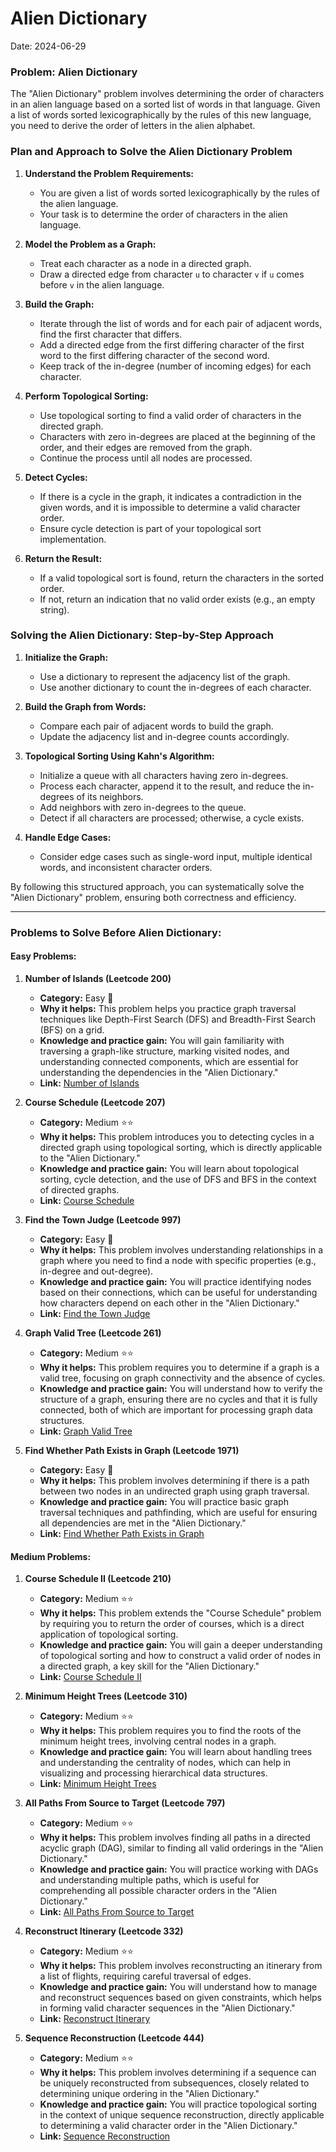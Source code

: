 # Alien Dictionary
Date: 2024-06-29

### Problem: Alien Dictionary

The "Alien Dictionary" problem involves determining the order of characters in an alien language based on a sorted list of words in that language. Given a list of words sorted lexicographically by the rules of this new language, you need to derive the order of letters in the alien alphabet.

### Plan and Approach to Solve the Alien Dictionary Problem

1. **Understand the Problem Requirements:**
   - You are given a list of words sorted lexicographically by the rules of the alien language.
   - Your task is to determine the order of characters in the alien language.

2. **Model the Problem as a Graph:**
   - Treat each character as a node in a directed graph.
   - Draw a directed edge from character `u` to character `v` if `u` comes before `v` in the alien language.

3. **Build the Graph:**
   - Iterate through the list of words and for each pair of adjacent words, find the first character that differs.
   - Add a directed edge from the first differing character of the first word to the first differing character of the second word.
   - Keep track of the in-degree (number of incoming edges) for each character.

4. **Perform Topological Sorting:**
   - Use topological sorting to find a valid order of characters in the directed graph.
   - Characters with zero in-degrees are placed at the beginning of the order, and their edges are removed from the graph.
   - Continue the process until all nodes are processed.

5. **Detect Cycles:**
   - If there is a cycle in the graph, it indicates a contradiction in the given words, and it is impossible to determine a valid character order.
   - Ensure cycle detection is part of your topological sort implementation.

6. **Return the Result:**
   - If a valid topological sort is found, return the characters in the sorted order.
   - If not, return an indication that no valid order exists (e.g., an empty string).

### Solving the Alien Dictionary: Step-by-Step Approach

1. **Initialize the Graph:**
   - Use a dictionary to represent the adjacency list of the graph.
   - Use another dictionary to count the in-degrees of each character.

2. **Build the Graph from Words:**
   - Compare each pair of adjacent words to build the graph.
   - Update the adjacency list and in-degree counts accordingly.

3. **Topological Sorting Using Kahn's Algorithm:**
   - Initialize a queue with all characters having zero in-degrees.
   - Process each character, append it to the result, and reduce the in-degrees of its neighbors.
   - Add neighbors with zero in-degrees to the queue.
   - Detect if all characters are processed; otherwise, a cycle exists.

4. **Handle Edge Cases:**
   - Consider edge cases such as single-word input, multiple identical words, and inconsistent character orders.

By following this structured approach, you can systematically solve the "Alien Dictionary" problem, ensuring both correctness and efficiency.

---

### Problems to Solve Before Alien Dictionary:

#### Easy Problems:
1. **Number of Islands (Leetcode 200)**
   - **Category:** Easy 🌟
   - **Why it helps:** This problem helps you practice graph traversal techniques like Depth-First Search (DFS) and Breadth-First Search (BFS) on a grid.
   - **Knowledge and practice gain:** You will gain familiarity with traversing a graph-like structure, marking visited nodes, and understanding connected components, which are essential for understanding the dependencies in the "Alien Dictionary."
   - **Link:** [Number of Islands](https://leetcode.com/problems/number-of-islands/)

2. **Course Schedule (Leetcode 207)**
   - **Category:** Medium ⭐⭐
   - **Why it helps:** This problem introduces you to detecting cycles in a directed graph using topological sorting, which is directly applicable to the "Alien Dictionary."
   - **Knowledge and practice gain:** You will learn about topological sorting, cycle detection, and the use of DFS and BFS in the context of directed graphs.
   - **Link:** [Course Schedule](https://leetcode.com/problems/course-schedule/)

3. **Find the Town Judge (Leetcode 997)**
   - **Category:** Easy 🌟
   - **Why it helps:** This problem involves understanding relationships in a graph where you need to find a node with specific properties (e.g., in-degree and out-degree).
   - **Knowledge and practice gain:** You will practice identifying nodes based on their connections, which can be useful for understanding how characters depend on each other in the "Alien Dictionary."
   - **Link:** [Find the Town Judge](https://leetcode.com/problems/find-the-town-judge/)

4. **Graph Valid Tree (Leetcode 261)**
   - **Category:** Medium ⭐⭐
   - **Why it helps:** This problem requires you to determine if a graph is a valid tree, focusing on graph connectivity and the absence of cycles.
   - **Knowledge and practice gain:** You will understand how to verify the structure of a graph, ensuring there are no cycles and that it is fully connected, both of which are important for processing graph data structures.
   - **Link:** [Graph Valid Tree](https://leetcode.com/problems/graph-valid-tree/)

5. **Find Whether Path Exists in Graph (Leetcode 1971)**
   - **Category:** Easy 🌟
   - **Why it helps:** This problem involves determining if there is a path between two nodes in an undirected graph using graph traversal.
   - **Knowledge and practice gain:** You will practice basic graph traversal techniques and pathfinding, which are useful for ensuring all dependencies are met in the "Alien Dictionary."
   - **Link:** [Find Whether Path Exists in Graph](https://leetcode.com/problems/find-if-path-exists-in-graph/)

#### Medium Problems:
1. **Course Schedule II (Leetcode 210)**
   - **Category:** Medium ⭐⭐
   - **Why it helps:** This problem extends the "Course Schedule" problem by requiring you to return the order of courses, which is a direct application of topological sorting.
   - **Knowledge and practice gain:** You will gain a deeper understanding of topological sorting and how to construct a valid order of nodes in a directed graph, a key skill for the "Alien Dictionary."
   - **Link:** [Course Schedule II](https://leetcode.com/problems/course-schedule-ii/)

2. **Minimum Height Trees (Leetcode 310)**
   - **Category:** Medium ⭐⭐
   - **Why it helps:** This problem requires you to find the roots of the minimum height trees, involving central nodes in a graph.
   - **Knowledge and practice gain:** You will learn about handling trees and understanding the centrality of nodes, which can help in visualizing and processing hierarchical data structures.
   - **Link:** [Minimum Height Trees](https://leetcode.com/problems/minimum-height-trees/)

3. **All Paths From Source to Target (Leetcode 797)**
   - **Category:** Medium ⭐⭐
   - **Why it helps:** This problem involves finding all paths in a directed acyclic graph (DAG), similar to finding all valid orderings in the "Alien Dictionary."
   - **Knowledge and practice gain:** You will practice working with DAGs and understanding multiple paths, which is useful for comprehending all possible character orders in the "Alien Dictionary."
   - **Link:** [All Paths From Source to Target](https://leetcode.com/problems/all-paths-from-source-to-target/)

4. **Reconstruct Itinerary (Leetcode 332)**
   - **Category:** Medium ⭐⭐
   - **Why it helps:** This problem involves reconstructing an itinerary from a list of flights, requiring careful traversal of edges.
   - **Knowledge and practice gain:** You will understand how to manage and reconstruct sequences based on given constraints, which helps in forming valid character sequences in the "Alien Dictionary."
   - **Link:** [Reconstruct Itinerary](https://leetcode.com/problems/reconstruct-itinerary/)

5. **Sequence Reconstruction (Leetcode 444)**
   - **Category:** Medium ⭐⭐
   - **Why it helps:** This problem involves determining if a sequence can be uniquely reconstructed from subsequences, closely related to determining unique ordering in the "Alien Dictionary."
   - **Knowledge and practice gain:** You will practice topological sorting in the context of unique sequence reconstruction, directly applicable to determining a valid character order in the "Alien Dictionary."
   - **Link:** [Sequence Reconstruction](https://leetcode.com/problems/sequence-reconstruction/)



